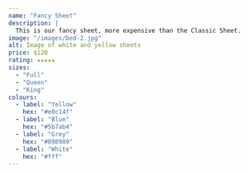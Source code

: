 ```yaml
---
name: "Fancy Sheet"
description: |
  This is our fancy sheet, more expensive than the Classic Sheet.
image: "/images/bed-2.jpg"
alt: Image of white and yellow sheets
price: $120
rating: ★★★★★
sizes:
  - "Full"
  - "Queen"
  - "King"
colours:
  - label: "Yellow"
    hex: "#e0c14f"
  - label: "Blue"
    hex: "#5b7ab4"
  - label: "Grey"
    hex: "#898989"
  - label: "White"
    hex: "#fff"
---
```

